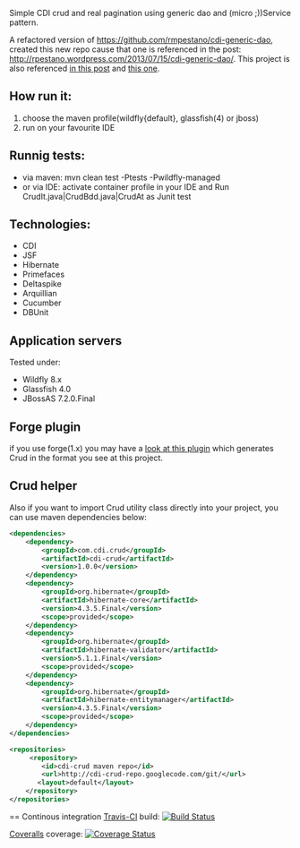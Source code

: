 Simple CDI crud and real pagination using generic dao and (micro ;))Service pattern.

A refactored version of https://github.com/rmpestano/cdi-generic-dao, created this new repo cause that one is referenced in the post: http://rpestano.wordpress.com/2013/07/15/cdi-generic-dao/.
This project is also referenced [in this post](http://rpestano.wordpress.com/2014/11/04/cdi-crud-multi-tenancy/) and [this one](http://rpestano.wordpress.com/2014/11/08/arquillian-cucumber-dbunit/).


## How run it:

1. choose the maven profile(wildfly{default}, glassfish(4) or jboss)
2. run on your favourite IDE

## Runnig tests:

* via maven: mvn clean test -Ptests -Pwildfly-managed 
* or via IDE: activate container profile in your IDE and Run CrudIt.java|CrudBdd.java|CrudAt as Junit test


## Technologies:

* CDI
* JSF
* Hibernate
* Primefaces
* Deltaspike
* Arquillian
* Cucumber
* DBUnit


## Application servers
Tested under:
* Wildfly 8.x
* Glassfish 4.0
* JBossAS 7.2.0.Final

## Forge plugin
if you use forge(1.x) you may have a [look at this plugin](https://github.com/rmpestano/crud-plugin) which generates Crud in the format you see at this project. 

## Crud helper 
Also if you want to import Crud utility class directly into your project, you can use maven dependencies below:

```xml
<dependencies>
	<dependency>
		<groupId>com.cdi.crud</groupId>
		<artifactId>cdi-crud</artifactId>
		<version>1.0.0</version>
	</dependency>
	<dependency>
		<groupId>org.hibernate</groupId>
		<artifactId>hibernate-core</artifactId>
		<version>4.3.5.Final</version>
		<scope>provided</scope>
	</dependency>
	<dependency>
		<groupId>org.hibernate</groupId>
		<artifactId>hibernate-validator</artifactId>
		<version>5.1.1.Final</version>
		<scope>provided</scope>
	</dependency>
	<dependency>
		<groupId>org.hibernate</groupId>
		<artifactId>hibernate-entitymanager</artifactId>
		<version>4.3.5.Final</version>
		<scope>provided</scope>
	</dependency>
</dependencies>

<repositories>
     <repository>
        <id>cdi-crud maven repo</id>
        <url>http://cdi-crud-repo.googlecode.com/git/</url>
       <layout>default</layout>
    </repository>
</repositories>
```
== Continous integration
[Travis-CI](https://travis-ci.org/rmpestano/cdi-crud) build:
[![Build Status](https://travis-ci.org/rmpestano/cdi-crud.png)](https://travis-ci.org/rmpestano/cdi-crud)

[Coveralls](https://coveralls.io/repos/rmpestano/cdi-crud/) coverage:
[![Coverage Status](https://coveralls.io/repos/rmpestano/cdi-crud/badge.png)](https://coveralls.io/r/rmpestano/cdi-crud)

